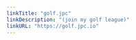 ```yaml
---
linkTitle: "golf.jpc"
linkDescription: "(join my golf league)"
linkURL: "https://golf.jpc.io"
---
```

